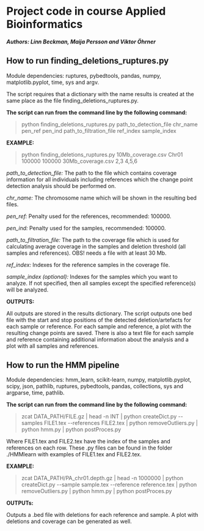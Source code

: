 # Project code in course Applied Bioinformatics
##### Authors: Linn Beckman, Maija Persson and Viktor Öhrner

## How to run finding_deletions_ruptures.py

Module dependencies: ruptures, pybedtools, pandas, numpy, matplotlib.pyplot, time, sys and argv.

The script requires that a dictionary with the name results is created at the same place as the file finding_deletions_ruptures.py.

**The script can run from the command line by the following command:**

> python finding_deletions_ruptures.py path_to_detection_file chr_name pen_ref pen_ind path_to_filtration_file ref_index sample_index

**EXAMPLE:**
> python finding_deletions_ruptures.py 10Mb_coverage.csv Chr01 100000 100000 30Mb_coverage.csv 2,3 4,5,6

*path_to_detection_file:* The path to the file which contains coverage information for all individuals including references which the change point detection analysis should be performed on. 

*chr_name:* The chromosome name which will be shown in the resulting bed files.

*pen_ref:* Penalty used for the references, recommended: 100000.

*pen_ind:* Penalty used for the samples,  recommended: 100000.

*path_to_filtration_file:* The path to the coverage file which is used for calculating average coverage in the samples and deletion threshold (all samples and references). OBS! needs a file with at least 30 Mb.

*ref_index:* Indexes for the reference samples in the coverage file. 

*sample_index (optional):* Indexes for the samples which you want to analyze. If not specified, then all samples except the specified reference(s) will be analyzed.

**OUTPUTS:**

All outputs are stored in the results dictionary. The script outputs one bed file with the start and stop positions of the detected deletion/artefacts for each sample or reference. For each sample and reference, a plot with the resulting change points are saved. There is also a text file for each sample and reference containing additional information about the analysis and a plot with all samples and references.


## How to run the HMM pipeline

Module dependencies: hmm_learn, scikit-learn, numpy, matplotlib.pyplot, scipy, json, pathlib, ruptures, pybedtools, pandas, collections, sys and argparse, time, pathlib.

**The script can run from the command line by the following command:**

> zcat DATA_PATH/FILE.gz | head -n INT | python createDict.py --samples FILE1.tex --references FILE2.tex | python removeOutliers.py | python hmm.py | python postProces.py

Where FILE1.tex and FILE2.tex have the index of the samples and references on each row. These .py files can be found in the folder ./HMMlearn with examples of FILE1.tex and FILE2.tex.

**EXAMPLE:**

> zcat DATA_PATH/PA_chr01.depth.gz | head -n 1000000 | python createDict.py --sample sample.tex --reference reference.tex | python removeOutliers.py | python hmm.py | python postProces.py

**OUTPUTs:**

Outputs a .bed file with deletions for each reference and sample. A plot with deletions and coverage can be generated as well. 
